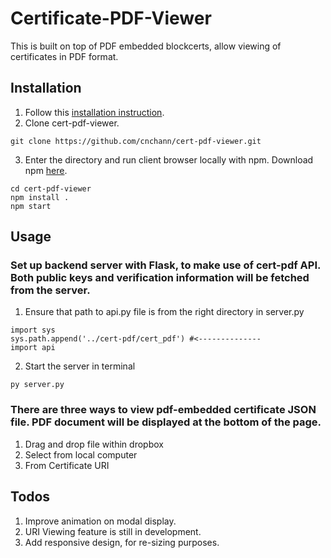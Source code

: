 # Certificate-PDF-Viewer

This is built on top of PDF embedded blockcerts, allow viewing of certificates in PDF format.

## Installation 
1. Follow this [installation instruction](https://github.com/ppfish45/cert-pdf).
2. Clone cert-pdf-viewer.
```
git clone https://github.com/cnchann/cert-pdf-viewer.git
```
3. Enter the directory and run client browser locally with npm. Download npm [here](https://nodejs.org/en/download/).
```
cd cert-pdf-viewer
npm install .
npm start
```
## Usage
### Set up backend server with Flask, to make use of cert-pdf API. Both public keys and verification information will be fetched from the server.
1. Ensure that path to api.py file is from the right directory in server.py
```
import sys
sys.path.append('../cert-pdf/cert_pdf') #<--------------
import api
```
2. Start the server in terminal
```
py server.py
```

### There are three ways to view pdf-embedded certificate JSON file. PDF document will be displayed at the bottom of the page.
1. Drag and drop file within dropbox
2. Select from local computer
3. From Certificate URI

## Todos
1. Improve animation on modal display.
2. URI Viewing feature is still in development.
3. Add responsive design, for re-sizing purposes.
